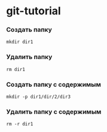 # git-tutorial

### Создать папку
```
mkdir dir1
```
### Удалить папку
```
rm dir1
```
### Создать папку с содержимым
```
mkdir -p dir1/dir/2/dir3
```
### Удалить папку с содержимым
```
rm -r dir1
```
